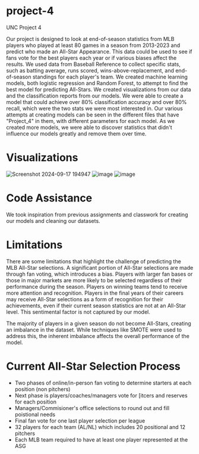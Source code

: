 # project-4
UNC Project 4

Our project is designed to look at end-of-season statistics from MLB players who played at least 80 games in a season from 2013-2023 and predict who made an All-Star Appearance.  This data could be used to see if fans vote for the best players each year or if various biases affect the results.  We used data from Baseball Reference to collect specific stats, such as batting average, runs scored, wins-above-replacement, and end-of-season standings for each player's team.  We created machine learning models, both logistic regression and Random Forest, to attempt to find the best model for predicting All-Stars.  We created visualizations from our data and the classification reports from our models.  We were able to create a model that could achieve over 80% classification accuracy and over 80% recall, which were the two stats we were most interested in.  Our various attempts at creating models can be seen in the different files that have "Project_4" in them, with different parameters for each model.  As we created more models, we were able to discover statistics that didn't influence our models greatly and remove them over time.

# Visualizations
![Screenshot 2024-09-17 194947](https://github.com/user-attachments/assets/7aef2e32-7b67-4eb9-8de3-8e70fefbe7c9)
![image](https://github.com/user-attachments/assets/4825cfed-e1aa-4f96-ab2d-acffe5ba3c58)
![image](https://github.com/user-attachments/assets/20dd3cfd-4b4c-4a1c-9f55-b9973af13e1b)

# Code Assistance
We took inspiration from previous assignments and classwork for creating our models and cleaning our datasets.


# Limitations
There are some limitations that highlight the challenge of predicting the MLB All-Star selections. A significant portion of All-Star selections are made through fan voting, which introduces a bias. Players with larger fan bases or those in major markets are more likely to be selected regardless of their performance during the season. Players on winning teams tend to receive more attention and recognition. Players in the final years of their careers may receive All-Star selections as a form of recognition for their achievements, even if their current season statistics are not at an All-Star level. This sentimental factor is not captured by our model.

The majority of players in a given season do not become All-Stars, creating an imbalance in the dataset. While techniques like SMOTE were used to address this, the inherent imbalance affects the overall performance of the model.

# Current All-Star Selection Process
- Two phases of online/in-person fan voting to determine starters at each position (non pitchers)
- Next phase is players/coaches/managers vote for [itcers and reserves for each position
- Managers/Commisioner's office selections to round out and fill poistional needs
- Final fan vote for one last player selection per league
- 32 players for each team (AL/NL) which includes 20 positional and 12 pitchers
- Each MLB team required to have at least one player represented at the ASG
